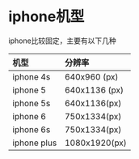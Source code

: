 # iphone机型

iphone比较固定，主要有以下几种

| 机型 | 分辨率 |
| :--- | :--- |
| iphone 4s | 640x960 \(px\) |
| iphone 5 | 640x1136 \(px\) |
| iphone 5s | 640x1136\(px\) |
| iphone 6 | 750x1334\(px\) |
| iphone 6s | 750x1334\(px\) |
| iphone plus | 1080x1920\(px\) |

